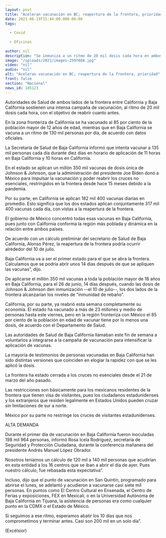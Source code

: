 ```yaml
---
layout: post
title: "Aceleran vacunación en BC; reapertura de la frontera, prioridad"
date: 2021-06-19T15:44:00.000-06:00
tags:
  
  - Covid
  
  - Oficinas
  
author: nil
description: "Se inmuniza a un ritmo de 20 mil dosis cada hora en ambos lados de la frontera; en el primer día en Baja California fueron atendidas 198 mil 964 personas"
image: "/uploads/2021/images-2597684.jpg"
video: "nil"
audio: "nil"
alt: "Aceleran vacunación en BC; reapertura de la frontera, prioridad"
front: false
section: "Nacional"
news_id: 185123
---
```


Autoridades de Salud de ambos lados de la frontera entre California y Baja California sostienen una intensa campaña de vacunación, al ritmo de 20 mil dosis cada hora, con el objetivo de reabrir cuanto antes.

En la zona fronteriza de California se ha vacunado al 85 por ciento de la población mayor de 12 años de edad, mientras que en Baja California se vacuna a un ritmo de 130 mil personas por día, de acuerdo con datos oficiales.

La Secretaría de Salud de Baja California informó que intenta vacunar a 135 mil personas cada día durante diez días en horario de aplicación de 11 horas en Baja California y 10 horas en California.

En el estado se aplican un millón 350 mil vacunas de dosis única de Johnson & Johnson, que la administración del presidente Joe Biden donó a México para impulsar la vacunación y poder reabrir  los cruces no esenciales, restringidos en la frontera desde hace 15 meses debido a la pandemia.

Por su parte, en California se aplican 182 mil 400 vacunas diarias en promedio. Esto significa que los dos estados aplican conjuntamente 317 mil 400 vacunas cada día, con vistas a la reapertura de la frontera.

El gobierno de México concentró todas esas vacunas en Baja California, pues junto con California conforma la región más poblada y dinámica en la relación entre ambos países.

De acuerdo con un cálculo preliminar del secretario de Salud de Baja California, Alonso Pérez, la reapertura de la frontera podría ocurrir alrededor del 10 de julio.

Baja California va a ser el primer estado para el que se abra la frontera. Calculamos que se podría abrir unos 14 días después de que se apliquen las vacunas”, dijo.

De aplicarse el millón 350 mil vacunas a toda la población mayor de 18 años en Baja California, para el 26 de junio, 14 días después, cuando las dosis de Johnson & Johnson den inmunización --el 10 de julio--,  los dos lados de la frontera alcanzarían los niveles de “inmunidad de rebaño”.

California, por su parte, ya reabrió esta semana completamente su economía. El estado ha vacunado a más de 23 millones y medio de personas hasta este viernes, pero en la región fronteriza con México el 85 por ciento de la población en edad de vacunar tiene por lo menos una dosis, de acuerdo con el Departamento de Salud.

Las autoridades de Salud de Baja California llamaban este fin de semana a voluntarios a integrarse a la campaña de vacunación para intensificar la aplicación de vacunas.

La mayoría de testimonios de personas vacunadas en Baja California han sido distintas versiones que coinciden en elogiar la rapidez con que se les aplicó la dosis.

La frontera ha estado cerrada a los cruces no esenciales desde el 21 de marzo del año pasado.

Las restricciones son básicamente para los mexicanos residentes de la frontera que tienen visa de visitantes, pues los ciudadanos estadunidenses y los extranjeros que residen legalmente en Estados Unidos pueden cruzar sin limitaciones de sur a norte.

México por su parte no restringe los cruces de visitantes estadunidenses.

ALTA DEMANDA

Durante el primer día de vacunación en Baja California fueron inoculadas 198 mil 964 personas, informó Rosa Icela Rodríguez, secretaria de Seguridad y Protección Ciudadana, durante la conferencia mañanera del presidente Andrés Manuel López Obrador.

Nosotros teníamos un cálculo de 120 mil a 140 mil personas que acudirían en esta entidad a los 16 centros que se iban a abrir el día de ayer. Pues nuestro cálculo, fue rebasada esta expectativa”.

Incluso, dijo que el punto de vacunación en San Quintín, programado para abrirse el lunes, se adelantó y acudieron a vacunarse casi siete mil personas. En puntos como El Centro Cultural en Ensenada, el Centro de Ferias y exposiciones, FEX en Mexicali, o en la Universidad Autónoma de Baja California en Tijuana, la asistencia de personas era como cualquier punto en la CDMX o el Estado de México.

Si seguimos a ese ritmo, esperamos abatir los 10 días que nos comprometimos y terminar antes. Casi son 200 mil en un solo día”.

(Excélsior)